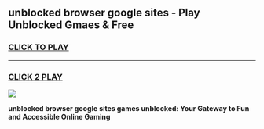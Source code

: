 
## unblocked browser google sites - Play Unblocked Gmaes & Free
<h3>
<a href="https://news.freeplayer.one?title=unblocked_browser_google_sites&ref=16F">CLICK TO PLAY</a></h3>
<hr>

<h3>
<a href="https://news.freeplayer.one?title=unblocked_browser_google_sites&ref=16F">CLICK 2 PLAY</a>
  
</h3>

<a href="https://news.freeplayer.one?title=unblocked_browser_google_sites&ref=16F/"><img src="https://clearcache.store/games.png"></a>


**unblocked browser google sites games unblocked: Your Gateway to Fun and Accessible Online Gaming**
